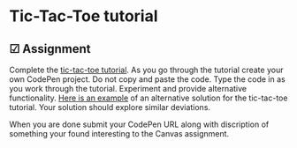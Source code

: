 # Tic-Tac-Toe tutorial

## ☑ Assignment

Complete the [tic-tac-toe tutorial](https://reactjs.org/tutorial/tutorial.html). As you go through the tutorial create your own CodePen project. Do not copy and paste the code. Type the code in as you work through the tutorial. Experiment and provide alternative functionality. [Here is an example](https://codepen.io/leesjensen/pen/MWXOzbQ) of an alternative solution for the tic-tac-toe tutorial. Your solution should explore similar deviations.

When you are done submit your CodePen URL along with discription of something your found interesting to the Canvas assignment.
